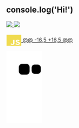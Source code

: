 ## console.log('Hi!')

 <div>
  <a href="https://github.com/Srbentu">
  <img width="50%" src="https://github-readme-stats.vercel.app/api?username=Srbentu&show_icons=true&theme=dark&include_all_commits=true&count_private=true"/>
  <img width="50%" src="https://github-readme-stats.vercel.app/api/top-langs/?username=Srbentu&layout=compact&langs_count=7&theme=dark"/>
</div>
  <div style="display: inline_block"><br>
  <img align="center" alt="Srbentu-Js" height="30" width="40" src="https://raw.githubusercontent.com/devicons/devicon/master/icons/javascript/javascript-plain.svg">
	@@ -16,5 +16,5 @@

</div>

 ![Snake animation](https://github.com/Srbentu/Srbentu/blob/output/github-contribution-grid-snake.svg)
